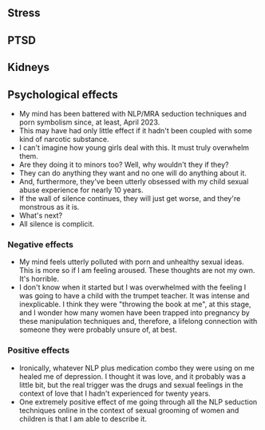 ## Stress

## PTSD

## Kidneys

## Psychological effects

- My mind has been battered with NLP/MRA seduction techniques and porn symbolism since, at least, April 2023.
- This may have had only little effect if it hadn't been coupled with some kind of narcotic substance.
- I can't imagine how young girls deal with this. It must truly overwhelm them.
- Are they doing it to minors too? Well, why wouldn't they if they? 
- They can do anything they want and no one will do anything about it.
- And, furthermore, they've been utterly obsessed with my child sexual abuse experience for nearly 10 years.
- If the wall of silence continues, they will just get worse, and they're monstrous as it is.
- What's next? 
- All silence is complicit.

### Negative effects

- My mind feels utterly polluted with porn and unhealthy sexual ideas. This is more so if I am feeling aroused. These thoughts are not my own. It's horrible.
- I don't know when it started but I was overwhelmed with the feeling I was going to have a child with the trumpet teacher. It was intense and inexplicable. I think they were "throwing the book at me", at this stage, and I wonder how many women have been trapped into pregnancy by these manipulation techniques and, therefore, a lifelong connection with someone they were probably unsure of, at best.

### Positive effects

- Ironically, whatever NLP plus medication combo they were using on me healed me of depression. I thought it was love, and it probably was a little bit, but the real trigger was the drugs and sexual feelings in the context of love that I hadn't experienced for twenty years.
- One extremely positive effect of me going through all the NLP seduction techniques online in the context of sexual grooming of women and children is that I am able to describe it.